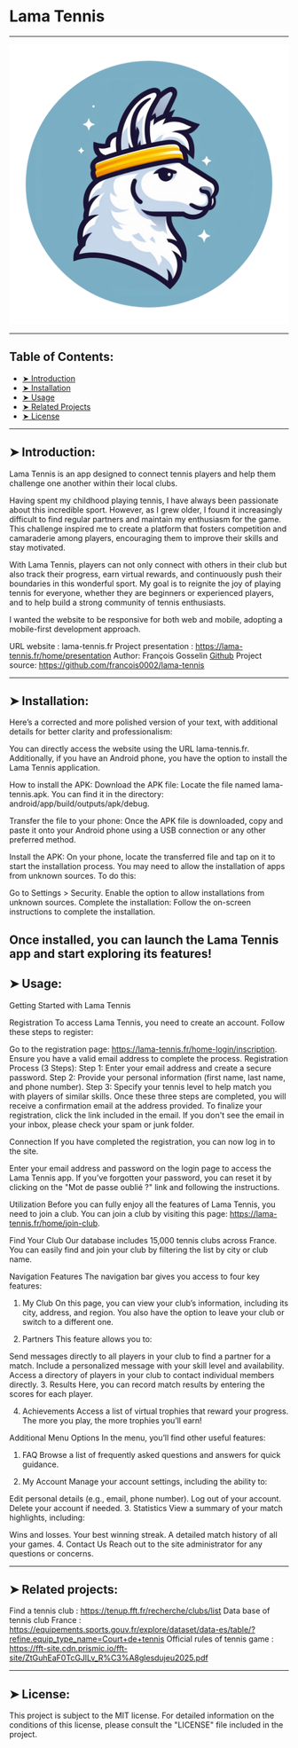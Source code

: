 # Lama Tennis
----------

![Duo](https://github.com/francois0002/lama-tennis/blob/dev/public/level/logo-rond.png)

----------

## Table of Contents:

- [➤ Introduction](https://github.com/francois0002/lama-tennis#-introduction)
- [➤ Installation](https://github.com/francois0002/lama-tennis#-installation)
- [➤ Usage](https://github.com/francois0002/lama-tennis#-usage)
- [➤ Related Projects](https://github.com/francois0002/lama-tennis#-related-projects)
- [➤ License](https://github.com/francois0002/lama-tennis#-license)

----------

## ➤ Introduction:

Lama Tennis is an app designed to connect tennis players and help them challenge one another within their local clubs.

Having spent my childhood playing tennis, I have always been passionate about this incredible sport. However, as I grew older, I found it increasingly difficult to find regular partners and maintain my enthusiasm for the game. This challenge inspired me to create a platform that fosters competition and camaraderie among players, encouraging them to improve their skills and stay motivated.

With Lama Tennis, players can not only connect with others in their club but also track their progress, earn virtual rewards, and continuously push their boundaries in this wonderful sport. My goal is to reignite the joy of playing tennis for everyone, whether they are beginners or experienced players, and to help build a strong community of tennis enthusiasts.

I wanted the website to be responsive for both web and mobile, adopting a mobile-first development approach.

URL website : lama-tennis.fr
Project presentation : https://lama-tennis.fr/home/presentation
Author: François Gosselin [Github](https://github.com/francois0002)
Project source: https://github.com/francois0002/lama-tennis


----------

## ➤ Installation:


Here’s a corrected and more polished version of your text, with additional details for better clarity and professionalism:

You can directly access the website using the URL lama-tennis.fr. Additionally, if you have an Android phone, you have the option to install the Lama Tennis application.

How to install the APK:
Download the APK file:
Locate the file named lama-tennis.apk. You can find it in the directory:
android/app/build/outputs/apk/debug.

Transfer the file to your phone:
Once the APK file is downloaded, copy and paste it onto your Android phone using a USB connection or any other preferred method.

Install the APK:
On your phone, locate the transferred file and tap on it to start the installation process. You may need to allow the installation of apps from unknown sources. To do this:

Go to Settings > Security.
Enable the option to allow installations from unknown sources.
Complete the installation:
Follow the on-screen instructions to complete the installation.

Once installed, you can launch the Lama Tennis app and start exploring its features!
----------

## ➤ Usage:

Getting Started with Lama Tennis

Registration
To access Lama Tennis, you need to create an account.
Follow these steps to register:

Go to the registration page: https://lama-tennis.fr/home-login/inscription.
Ensure you have a valid email address to complete the process.
Registration Process (3 Steps):
Step 1: Enter your email address and create a secure password.
Step 2: Provide your personal information (first name, last name, and phone number).
Step 3: Specify your tennis level to help match you with players of similar skills.
Once these three steps are completed, you will receive a confirmation email at the address provided. To finalize your registration, click the link included in the email. If you don't see the email in your inbox, please check your spam or junk folder.

Connection
If you have completed the registration, you can now log in to the site.

Enter your email address and password on the login page to access the Lama Tennis app.
If you’ve forgotten your password, you can reset it by clicking on the "Mot de passe oublié ?" link and following the instructions.

Utilization
Before you can fully enjoy all the features of Lama Tennis, you need to join a club.
You can join a club by visiting this page: https://lama-tennis.fr/home/join-club.

Find Your Club
Our database includes 15,000 tennis clubs across France. You can easily find and join your club by filtering the list by city or club name.

Navigation Features
The navigation bar gives you access to four key features:

1. My Club
On this page, you can view your club’s information, including its city, address, and region.
You also have the option to leave your club or switch to a different one.

2. Partners
This feature allows you to:

Send messages directly to all players in your club to find a partner for a match.
Include a personalized message with your skill level and availability.
Access a directory of players in your club to contact individual members directly.
3. Results
Here, you can record match results by entering the scores for each player.

4. Achievements
Access a list of virtual trophies that reward your progress. The more you play, the more trophies you’ll earn!

Additional Menu Options
In the menu, you’ll find other useful features:

1. FAQ
Browse a list of frequently asked questions and answers for quick guidance.

2. My Account
Manage your account settings, including the ability to:

Edit personal details (e.g., email, phone number).
Log out of your account.
Delete your account if needed.
3. Statistics
View a summary of your match highlights, including:

Wins and losses.
Your best winning streak.
A detailed match history of all your games.
4. Contact Us
Reach out to the site administrator for any questions or concerns.

----------


## ➤ Related projects:

Find a tennis club : https://tenup.fft.fr/recherche/clubs/list
Data base of tennis club France : https://equipements.sports.gouv.fr/explore/dataset/data-es/table/?refine.equip_type_name=Court+de+tennis
Official rules of tennis game : https://fft-site.cdn.prismic.io/fft-site/ZtGuhEaF0TcGJlLv_R%C3%A8glesdujeu2025.pdf


----------



## ➤ License:

This project is subject to the MIT license. For detailed information on the conditions of this license, please consult the "LICENSE" file included in the project.
